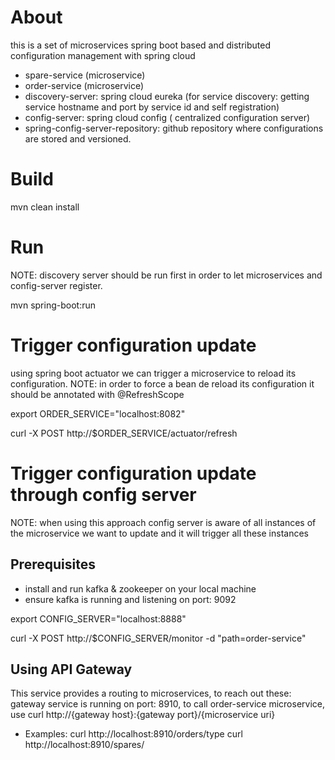 # About
this is a set of microservices spring boot based and distributed configuration management with spring cloud
* spare-service (microservice)
* order-service (microservice)
* discovery-server: spring cloud eureka (for service discovery: getting service hostname and port by service id and self
 registration)
* config-server: spring cloud config ( centralized configuration server)
* spring-config-server-repository: github repository where configurations are stored and versioned.

# Build
mvn clean install

# Run
NOTE: discovery server should be run first in order to let microservices and config-server register.

mvn spring-boot:run

# Trigger configuration update
using spring boot actuator we can trigger a microservice to reload its configuration.
NOTE: in order to force a bean de reload its configuration it should be annotated with @RefreshScope 

export ORDER_SERVICE="localhost:8082"

curl -X POST http://$ORDER_SERVICE/actuator/refresh

# Trigger configuration update through config server
NOTE: when using this approach config server is aware of all instances of the microservice we want to update
and it will trigger all these instances
## Prerequisites
* install and run kafka & zookeeper on your local machine
* ensure kafka is running and listening on port: 9092
  
export CONFIG_SERVER="localhost:8888"

curl -X POST http://$CONFIG_SERVER/monitor -d "path=order-service"

## Using API Gateway
This service provides a routing to microservices, to reach out these:
gateway service is running on port: 8910, to call order-service microservice, use curl http://{gateway host}:{gateway port}/{microservice uri}
* Examples: 
curl http://localhost:8910/orders/type
curl http://localhost:8910/spares/

